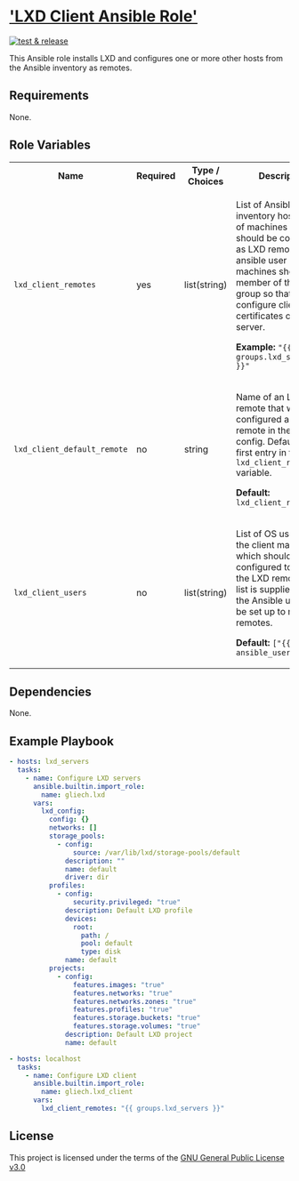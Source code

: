 # ['LXD Client Ansible Role'][1]

[![test & release][2]][3]

This Ansible role installs LXD and configures one or more other hosts from the
Ansible inventory as remotes.

## Requirements

None.

## Role Variables

<table>
<tr><th>Name</th><th>Required</th><th>Type / Choices</th><th>Description</th></tr>
<tr><td><code>lxd_client_remotes</code></td>
<td>yes</td>
<td>list(string)</td>
<td>

List of Ansible inventory hostnames of machines that should be configured as LXD
remotes. The ansible user on these machines should be a member of the lxd group
so that it can configure client certificates on the server.

**Example:** `"{{ groups.lxd_servers }}"`
</td></tr>


<tr><td><code>lxd_client_default_remote</code></td>
<td>no</td>
<td>string</td>
<td>

Name of an LXD remote that will be configured as default-remote in the lxc
client config. Defaults to the first entry in the `lxd_client_remotes` variable.

**Default:** `lxd_client_remotes[0]`
</td></tr>


<tr><td><code>lxd_client_users</code></td>
<td>no</td>
<td>list(string)</td>
<td>

List of OS users, on the client machines which should be configured to access
the LXD remotes. If no list is supplied, only the Ansible user will be set up to
reach the remotes.

**Default:** `["{{ ansible_user_id }}"]`
</td></tr>
</table>

## Dependencies

None.

## Example Playbook

```yaml
- hosts: lxd_servers
  tasks:
    - name: Configure LXD servers
      ansible.builtin.import_role:
        name: gliech.lxd
      vars:
        lxd_config:
          config: {}
          networks: []
          storage_pools:
            - config:
                source: /var/lib/lxd/storage-pools/default
              description: ""
              name: default
              driver: dir
          profiles:
            - config:
                security.privileged: "true"
              description: Default LXD profile
              devices:
                root:
                  path: /
                  pool: default
                  type: disk
              name: default
          projects:
            - config:
                features.images: "true"
                features.networks: "true"
                features.networks.zones: "true"
                features.profiles: "true"
                features.storage.buckets: "true"
                features.storage.volumes: "true"
              description: Default LXD project
              name: default

- hosts: localhost
  tasks:
    - name: Configure LXD client
      ansible.builtin.import_role:
        name: gliech.lxd_client
      vars:
        lxd_client_remotes: "{{ groups.lxd_servers }}"
```

## License

This project is licensed under the terms of the [GNU General Public License v3.0](LICENSE)

[1]: https://galaxy.ansible.com/ui/standalone/roles/gliech/lxd_client/
[2]: https://github.com/gliech/lxd-client-ansible-role/actions/workflows/release.yml/badge.svg
[3]: https://github.com/gliech/lxd-client-ansible-role/actions/workflows/release.yml
[4]: https://github.com/gliech/semantic-release-config-github-ansible-role
